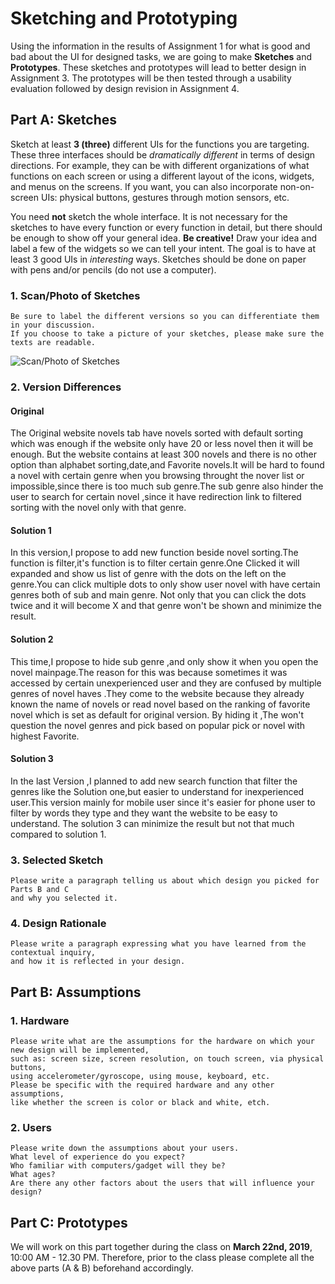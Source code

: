# Sketching and Prototyping
Using the information in the results of Assignment 1 for what is good and bad about the UI for designed tasks, we are going to make **Sketches** and **Prototypes**. These sketches and prototypes will lead to better design in Assignment 3. The prototypes will be then tested through a usability evaluation followed by design revision in Assignment 4.

## Part A: Sketches
Sketch at least **3 (three)** different UIs for the functions you are targeting. These three interfaces should be _dramatically different_ in terms of design directions. For example, they can be with different organizations of what functions on each screen or using a different layout of the icons, widgets, and menus on the screens. If you want, you can also incorporate non-on-screen UIs: physical buttons, gestures through motion sensors, etc.

You need **not** sketch the whole interface. It is not necessary for the sketches to have every function or every function in detail, but there should be enough to show off your general idea. **Be creative!** Draw your idea and label a few of the widgets so we can tell your intent. The goal is to have at least 3 good UIs in *interesting* ways. Sketches should be done on paper with pens and/or pencils (do not use a computer).

### 1. Scan/Photo of Sketches
```
Be sure to label the different versions so you can differentiate them in your discussion. 
If you choose to take a picture of your sketches, please make sure the texts are readable.
```

![Scan/Photo of Sketches](https://picsum.photos/400/300/?random)

### 2. Version Differences
#### Original
The Original website novels tab have novels sorted with default sorting which was enough if the website only have 20 or less novel then it will be enough. But the website contains at least  300 novels and there is no other option than alphabet sorting,date,and Favorite novels.It will be hard to found a novel with certain genre when you browsing throught the nover list or impossible,since there is too much sub genre.The sub genre also hinder the user to search for certain novel ,since it have redirection link to filtered sorting with the novel only with that genre.
#### Solution 1
In this version,I propose to add new function beside novel sorting.The function is filter,it's function is to filter certain genre.One Clicked it will expanded and show us list of genre with the dots on the left on the genre.You can click multiple dots to only show user novel with have certain  genres both of sub and main genre. Not only that you can click the dots twice and it will become X and that genre won't be shown and minimize the result.
#### Solution 2
This time,I propose to hide sub genre ,and only show it when you open the novel mainpage.The reason for this was because sometimes it was accessed by certain unexperienced user and they are confused by multiple genres of novel haves .They come to the website because they already known the name of novels or read novel based on the ranking of favorite novel which is set as default for original version. By hiding it ,The won't question the novel genres and pick based on popular pick or novel with highest Favorite.
#### Solution 3
In the last Version ,I planned to add new search function that filter the genres like the Solution one,but easier to understand for inexperienced user.This version mainly  for mobile user since it's easier for phone  user to filter by words they type and they want the website to be easy to understand. The solution 3 can minimize the result but not that much compared to solution 1.


### 3. Selected Sketch
```
Please write a paragraph telling us about which design you picked for Parts B and C 
and why you selected it.
```

### 4. Design Rationale
```
Please write a paragraph expressing what you have learned from the contextual inquiry, 
and how it is reflected in your design.
```

## Part B: Assumptions
### 1. Hardware
```
Please write what are the assumptions for the hardware on which your new design will be implemented, 
such as: screen size, screen resolution, on touch screen, via physical buttons, 
using accelerometer/gyroscope, using mouse, keyboard, etc. 
Please be specific with the required hardware and any other assumptions, 
like whether the screen is color or black and white, etch.
```
### 2. Users
```
Please write down the assumptions about your users. 
What level of experience do you expect? 
Who familiar with computers/gadget will they be? 
What ages? 
Are there any other factors about the users that will influence your design?
```

## Part C: Prototypes
We will work on this part together during the class on **March 22nd, 2019**, 10:00 AM - 12.30 PM. Therefore, prior to the class please complete all the above parts (A & B) beforehand accordingly.
